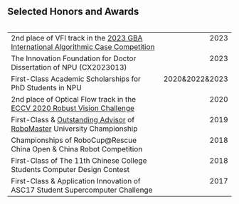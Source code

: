 ## Selected Honors and Awards


<table style="float:left;width:100%;border:none;">

  <tr>
    <td>2nd place of VFI track in the <a href="https://iacc.pazhoulab-huangpu.com/contestdetail?id=64af6ccc4a0ed647faca76ee" target="_blank"> 2023 GBA International Algorithmic Case Competition</a> </td>
    <td style="float:right">2023</td>
  </tr>
  <tr>
    <td>The Innovation Foundation for Doctor Dissertation of NPU (CX2023013)</td>
    <td style="float:right">2023</td>
  </tr>
  <tr>
    <td>First-Class Academic Scholarships for PhD Students in NPU</td>
    <td style="float:right">2020&2022&2023</td>
  </tr>
  <tr>
    <td>2nd place of Optical Flow track in the <a href="http://www.robustvision.net/rvc2020.php" target="_blank">ECCV 2020 Robust Vision Challenge  </a></td>
    <td style="float:right">2020</td>
  </tr>
  <tr>
    <td>First-Class & <a href="https://www.robomaster.com/en-US/resource/pages/announcement/1035">Outstanding Advisor</a> of <a href="https://www.robomaster.com/en-US/robo/overview">RoboMaster</a> University Championship </td>
    <td style="float:right">2019</td>
  </tr>
  <tr>
    <td>Championships of RoboCup@Rescue China Open & China Robot Competition</td>
    <td style="float:right">2018</td>
  </tr>
  <tr>
    <td>First-Class of The 11th Chinese College Students Computer Design Contest</td>
    <td style="float:right">2018</td>
  </tr>
  <tr>
    <td>First-Class & Application Innovation of ASC17 Student Supercomputer Challenge</td>
    <td style="float:right">2017</td>
  </tr>
</table>

